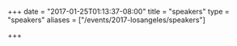 +++
date = "2017-01-25T01:13:37-08:00"
title = "speakers"
type = "speakers"
aliases = ["/events/2017-losangeles/speakers"]

+++
